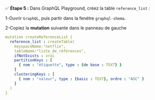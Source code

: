 ✅ **Étape 5 :** Dans GraphQL Playground, créez la table `reference_list` :

1-Ouvrir `GraphQL`, puis partir dans la fenétre `graphql-shema`.


2-Copiez la **mutation** suivante dans le panneau de gauche

``` yaml
mutation createReferenceList {
  reference_list : createTable(
    keyspaceName:"netflix",
    tableName:"liste_de_références",
    ifNotExists : vrai
    partitionKeys : [
      { nom : "étiquette", type : {de base : TEXT} }
    ]
    clusteringKeys : [
      { nom : "valeur", type : {basic : TEXT}, ordre : "ASC" }
    ]
  )
}
```

